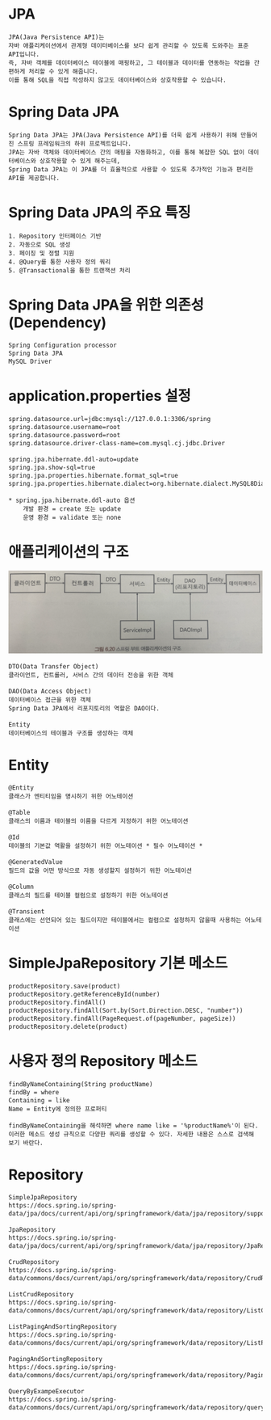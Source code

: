 # JPA

    JPA(Java Persistence API)는 
    자바 애플리케이션에서 관계형 데이터베이스를 보다 쉽게 관리할 수 있도록 도와주는 표준 API입니다. 
    즉, 자바 객체를 데이터베이스 테이블에 매핑하고, 그 테이블과 데이터를 연동하는 작업을 간편하게 처리할 수 있게 해줍니다. 
    이를 통해 SQL을 직접 작성하지 않고도 데이터베이스와 상호작용할 수 있습니다.

# Spring Data JPA

    Spring Data JPA는 JPA(Java Persistence API)를 더욱 쉽게 사용하기 위해 만들어진 스프링 프레임워크의 하위 프로젝트입니다. 
    JPA는 자바 객체와 데이터베이스 간의 매핑을 자동화하고, 이를 통해 복잡한 SQL 없이 데이터베이스와 상호작용할 수 있게 해주는데, 
    Spring Data JPA는 이 JPA를 더 효율적으로 사용할 수 있도록 추가적인 기능과 편리한 API를 제공합니다.

# Spring Data JPA의 주요 특징

    1. Repository 인터페이스 기반
    2. 자동으로 SQL 생성
    3. 페이징 및 정렬 지원
    4. @Query를 통한 사용자 정의 쿼리
    5. @Transactional을 통한 트랜잭션 처리

# Spring Data JPA을 위한 의존성(Dependency)

    Spring Configuration processor
    Spring Data JPA
    MySQL Driver

# application.properties 설정

    spring.datasource.url=jdbc:mysql://127.0.0.1:3306/spring
    spring.datasource.username=root
    spring.datasource.password=root
    spring.datasource.driver-class-name=com.mysql.cj.jdbc.Driver

    spring.jpa.hibernate.ddl-auto=update
    spring.jpa.show-sql=true
    spring.jpa.properties.hibernate.format_sql=true
    spring.jpa.properties.hibernate.dialect=org.hibernate.dialect.MySQL8Dialect

    * spring.jpa.hibernate.ddl-auto 옵션
        개발 환경 = create 또는 update
        운영 환경 = validate 또는 none

# 애플리케이션의 구조

![SpringDataJPA Process.png](SpringDataJPA%20Process.png)

    DTO(Data Transfer Object)
    클라이언트, 컨트롤러, 서비스 간의 데이터 전송을 위한 객체

    DAO(Data Access Object)
    데이터베이스 접근을 위한 객체
    Spring Data JPA에서 리포지토리의 역할은 DAO이다.

    Entity
    데이터베이스의 테이블과 구조를 생성하는 객체

# Entity

    @Entity
    클래스가 엔티티임을 명시하기 위한 어노테이션

    @Table
    클래스의 이름과 테이블의 이름을 다르게 지정하기 위한 어노테이션

    @Id
    테이블의 기본값 역활을 설정하기 위한 어노테이션 * 필수 어노테이션 *

    @GeneratedValue
    필드의 값을 어떤 방식으로 자동 생성할지 설정하기 위한 어노테이션

    @Column
    클래스의 필드를 테이블 컬럼으로 설정하기 위한 어노테이션

    @Transient
    클래스에는 선언되어 있는 필드이지만 테이블에서는 컬럼으로 설정하지 않을때 사용하는 어노테이션


# SimpleJpaRepository 기본 메소드

    productRepository.save(product)
    productRepository.getReferenceById(number)
    productRepository.findAll()
    productRepository.findAll(Sort.by(Sort.Direction.DESC, "number"))
    productRepository.findAll(PageRequest.of(pageNumber, pageSize))
    productRepository.delete(product)

# 사용자 정의 Repository 메소드

    findByNameContaining(String productName)
    findBy = where
    Containing = like
    Name = Entity에 정의한 프로퍼티

    findByNameContaining을 해석하면 where name like = '%productName%'이 된다.
    이러한 메소드 생성 규칙으로 다양한 쿼리를 생성할 수 있다. 자세한 내용은 스스로 검색해 보기 바란다.

# Repository

    SimpleJpaRepository
    https://docs.spring.io/spring-data/jpa/docs/current/api/org/springframework/data/jpa/repository/support/SimpleJpaRepository.html

    JpaRepository
    https://docs.spring.io/spring-data/jpa/docs/current/api/org/springframework/data/jpa/repository/JpaRepository.html

    CrudRepository
    https://docs.spring.io/spring-data/commons/docs/current/api/org/springframework/data/repository/CrudRepository.html

    ListCrudRepository
    https://docs.spring.io/spring-data/commons/docs/current/api/org/springframework/data/repository/ListCrudRepository.html

    ListPagingAndSortingRepository
    https://docs.spring.io/spring-data/commons/docs/current/api/org/springframework/data/repository/ListPagingAndSortingRepository.html

    PagingAndSortingRepository
    https://docs.spring.io/spring-data/commons/docs/current/api/org/springframework/data/repository/PagingAndSortingRepository.html

    QueryByExampeExecutor
    https://docs.spring.io/spring-data/commons/docs/current/api/org/springframework/data/repository/query/QueryByExampleExecutor.html






